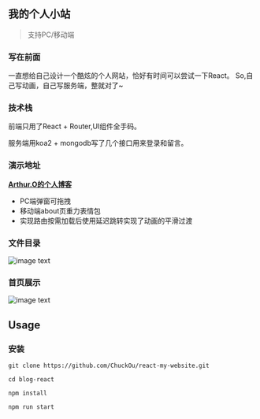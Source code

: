 ## 我的个人小站
> 支持PC/移动端

### 写在前面
一直想给自己设计一个酷炫的个人网站，恰好有时间可以尝试一下React。
So,自己写动画，自己写服务端，整就对了~
### 技术栈
前端只用了React + Router,UI组件全手码。

服务端用koa2 + mongodb写了几个接口用来登录和留言。


### 演示地址

  __[Arthur.O的个人博客](https://www.vanoc.top/)__
* PC端弹窗可拖拽
* 移动端about页重力表情包
* 实现路由按需加载后使用延迟跳转实现了动画的平滑过渡

### 文件目录
![image text](https://raw.githubusercontent.com/ChuckOu/react-my-website/master/myfiles.png)

### 首页展示
![image text](https://raw.githubusercontent.com/ChuckOu/react-my-website/master/mywebsits.png)

## Usage

### 安装
```
git clone https://github.com/ChuckOu/react-my-website.git

cd blog-react

npm install

npm run start
```
